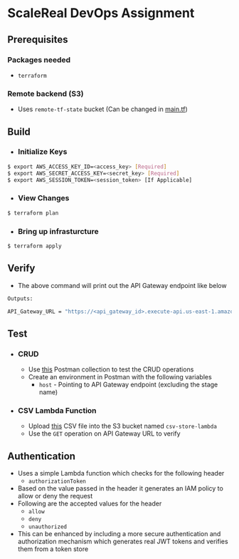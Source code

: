 # ScaleReal DevOps Assignment

## Prerequisites

### Packages needed
- `terraform`

### Remote backend (S3)
- Uses `remote-tf-state` bucket (Can be changed in [main.tf](main.tf))

## Build

- ### Initialize Keys
```bash
$ export AWS_ACCESS_KEY_ID=<access_key> [Required]
$ export AWS_SECRET_ACCESS_KEY=<secret_key> [Required]
$ export AWS_SESSION_TOKEN=<session_token> [If Applicable]
```

- ### View Changes
```bash
$ terraform plan
```

- ### Bring up infrasturcture
```bash
$ terraform apply
```

## Verify
- The above command will print out the API Gateway endpoint like below
```bash
Outputs:

API_Gateway_URL = "https://<api_gateway_id>.execute-api.us-east-1.amazonaws.com/<stage_name>"
```

## Test
- ### CRUD
    - Use [this](https://pranay.wtf/scalereal/ScaleReal_DevOps.postman_collection.json) Postman collection to test the CRUD operations
    - Create an environment in Postman with the following variables
        - `host` - Pointing to API Gateway endpoint (excluding the stage name)
- ### CSV Lambda Function
    - Upload [this](https://pranay.wtf/scalereal/lambda-test.csv) CSV file into the S3 bucket named `csv-store-lambda`
    - Use the `GET` operation on API Gateway URL to verify

## Authentication
- Uses a simple Lambda function which checks for the following header
    - `authorizationToken`
- Based on the value passed in the header it generates an IAM policy to allow or deny the request
- Following are the accepted values for the header
    - `allow`
    - `deny`
    - `unauthorized`
- This can be enhanced by including a more secure authentication and authorization mechanism which generates real JWT tokens and verifies them from a token store